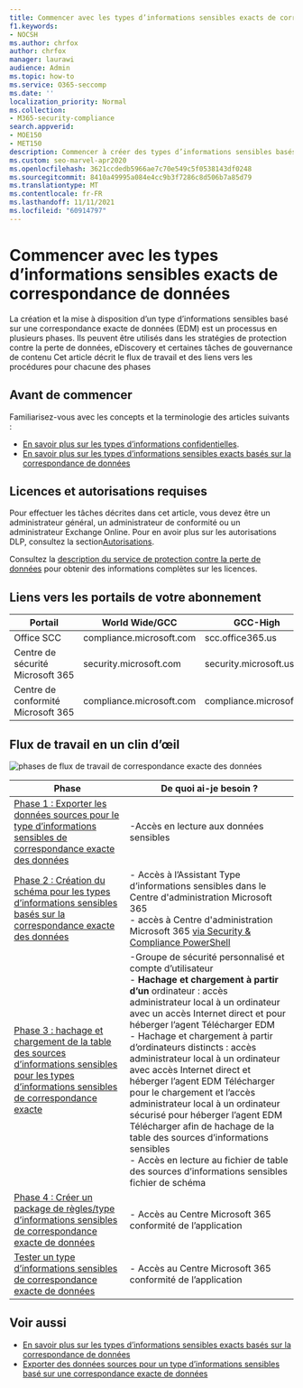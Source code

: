 ```yaml
---
title: Commencer avec les types d’informations sensibles exacts de correspondance de données
f1.keywords:
- NOCSH
ms.author: chrfox
author: chrfox
manager: laurawi
audience: Admin
ms.topic: how-to
ms.service: O365-seccomp
ms.date: ''
localization_priority: Normal
ms.collection:
- M365-security-compliance
search.appverid:
- MOE150
- MET150
description: Commencer à créer des types d’informations sensibles basés sur des correspondances de données exactes.
ms.custom: seo-marvel-apr2020
ms.openlocfilehash: 3621ccdedb5966ae7c70e549c5f0538143df0248
ms.sourcegitcommit: 8410a49995a084e4cc9b3f7286c8d506b7a85d79
ms.translationtype: MT
ms.contentlocale: fr-FR
ms.lasthandoff: 11/11/2021
ms.locfileid: "60914797"
---
```

# <a name="get-started-with-exact-data-match-based-sensitive-information-types"></a>Commencer avec les types d’informations sensibles exacts de correspondance de données

La création et la mise à disposition d’un type d’informations sensibles basé sur une correspondance exacte de données (EDM) est un processus en plusieurs phases. Ils peuvent être utilisés dans les stratégies de protection contre la perte de données, eDiscovery et certaines tâches de gouvernance de contenu Cet article décrit le flux de travail et des liens vers les procédures pour chacune des phases

## <a name="before-you-begin"></a>Avant de commencer

Familiarisez-vous avec les concepts et la terminologie des articles suivants :

- [En savoir plus sur les types d’informations confidentielles](sensitive-information-type-learn-about.md#learn-about-sensitive-information-types).
- [En savoir plus sur les types d’informations sensibles exacts basés sur la correspondance de données](sit-learn-about-exact-data-match-based-sits.md#learn-about-exact-data-match-based-sensitive-information-types)

## <a name="required-licenses-and-permissions"></a>Licences et autorisations requises

Pour effectuer les tâches décrites dans cet article, vous devez être un administrateur général, un administrateur de conformité ou un administrateur Exchange Online. Pour en avoir plus sur les autorisations DLP, consultez la section[Autorisations](data-loss-prevention-policies.md#permissions).

Consultez la [description du service de protection contre la perte de données](/office365/servicedescriptions/microsoft-365-service-descriptions/microsoft-365-tenantlevel-services-licensing-guidance/microsoft-365-security-compliance-licensing-guidance#data-loss-prevention-for-exchange-online-sharepoint-online-and-onedrive-for-business) pour obtenir des informations complètes sur les licences.

## <a name="portal-links-for-your-subscription"></a>Liens vers les portails de votre abonnement

|Portail|World Wide/GCC|GCC-High|DOD|
|---|---|---|---|
|Office SCC|compliance.microsoft.com|scc.office365.us|scc.protection.apps.mil|
|Centre de sécurité Microsoft 365|security.microsoft.com|security.microsoft.us|security.apps.mil|
|Centre de conformité Microsoft 365|compliance.microsoft.com|compliance.microsoft.us|compliance.apps.mil|

## <a name="the-work-flow-at-a-glance"></a>Flux de travail en un clin d’œil

![phases de flux de travail de correspondance exacte des données](..\media\swimlane_edm_process.png)


|Phase|De quoi ai-je besoin ?|
|---|---|
|[Phase 1 : Exporter les données sources pour le type d’informations sensibles de correspondance exacte des données](sit-get-started-exact-data-match-export-data.md#export-source-data-for-exact-data-match-based-sensitive-information-type)|-Accès en lecture aux données sensibles|
|[Phase 2 : Création du schéma pour les types d’informations sensibles basés sur la correspondance exacte des données](sit-get-started-exact-data-match-create-schema.md#create-the-schema-for-exact-data-match-based-sensitive-information-types)|- Accès à l’Assistant Type d’informations sensibles dans le Centre d'administration Microsoft 365 </br>- accès à Centre d'administration Microsoft 365 [via Security & Compliance PowerShell](/powershell/exchange/connect-to-scc-powershell) |
|[Phase 3 : hachage et chargement de la table des sources d’informations sensibles pour les types d’informations sensibles de correspondance exacte](sit-get-started-exact-data-match-hash-upload.md#hash-and-upload-the-sensitive-information-source-table-for-exact-data-match-sensitive-information-types)|-Groupe de sécurité personnalisé et compte d’utilisateur </br>- **Hachage et chargement à partir d’un** ordinateur : accès administrateur local à un ordinateur avec un accès Internet direct et pour héberger l’agent Télécharger EDM </br>- Hachage et chargement à partir d’ordinateurs distincts : accès administrateur local à un ordinateur avec accès Internet direct et héberger l’agent EDM Télécharger pour le chargement et l’accès administrateur local à un ordinateur sécurisé pour héberger l’agent EDM Télécharger afin de hachage de la table des sources d’informations sensibles </br>- Accès en lecture au fichier de table des sources d’informations sensibles </br> fichier de schéma |
|[Phase 4 : Créer un package de règles/type d’informations sensibles de correspondance exacte de données](sit-get-started-exact-data-match-create-rule-package.md#create-exact-data-match-sensitive-information-typerule-package) |- Accès au Centre Microsoft 365 conformité de l’application |
|[Tester un type d’informations sensibles de correspondance exacte de données](sit-get-started-exact-data-match-test.md#test-an-exact-data-match-sensitive-information-type)| - Accès au Centre Microsoft 365 conformité de l’application

## <a name="see-also"></a>Voir aussi

- [En savoir plus sur les types d’informations sensibles exacts basés sur la correspondance de données](sit-learn-about-exact-data-match-based-sits.md#learn-about-exact-data-match-based-sensitive-information-types)
- [Exporter des données sources pour un type d’informations sensibles basé sur une correspondance exacte de données](sit-get-started-exact-data-match-export-data.md#export-source-data-for-exact-data-match-based-sensitive-information-type)
